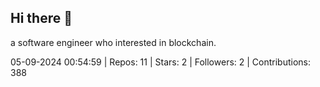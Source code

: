 ## Hi there 👋
a software engineer who interested in blockchain.
<!--START_SECTION:github_stats-->
05-09-2024 00:54:59 | Repos: 11 | Stars: 2 | Followers: 2 | Contributions: 388
<!--END_SECTION:github_stats-->
